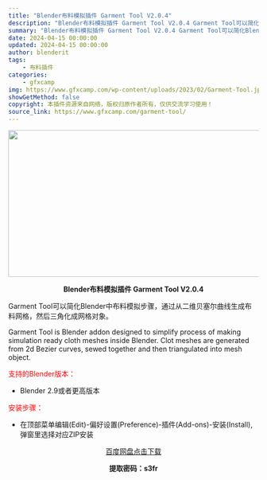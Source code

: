 ```yaml
---
title: "Blender布料模拟插件 Garment Tool V2.0.4"
description: "Blender布料模拟插件 Garment Tool V2.0.4 Garment Tool可以简化Blender中布料模拟步骤，通过从二维贝塞尔曲线生成布料网格，然后三角化成网格对象。 Garmen..."
summary: "Blender布料模拟插件 Garment Tool V2.0.4 Garment Tool可以简化Blender中布料模拟步骤，通过从二维贝塞尔曲线生成布料网格，然后三角化成网格对象。 Garmen..."
date: 2024-04-15 00:00:00
updated: 2024-04-15 00:00:00
author: blenderit
tags: 
    - 布料插件
categories:
    - gfxcamp
img: https://www.gfxcamp.com/wp-content/uploads/2023/02/Garment-Tool.jpg
showGetMethod: false
copyright: 本插件资源来自网络，版权归原作者所有，仅供交流学习使用！
source_link: https://www.gfxcamp.com/garment-tool/
---
```

<div><p><img decoding="async" class="aligncenter size-full wp-image-109659" src="https://www.gfxcamp.com/wp-content/uploads/2023/02/Garment-Tool.jpg" data-src="https://www.gfxcamp.com/wp-content/uploads/2023/02/Garment-Tool.jpg" alt="" width="590" height="295" data-srcset="https://www.gfxcamp.com/wp-content/uploads/2023/02/Garment-Tool.jpg 590w, https://www.gfxcamp.com/wp-content/uploads/2023/02/Garment-Tool-150x75.jpg 150w" data-sizes="(max-width: 590px) 100vw, 590px"></p><p style="text-align: center;"><strong>Blender布料模拟插件 Garment Tool V2.0.4</strong></p><p>Garment Tool可以简化Blender中布料模拟步骤，通过从二维贝塞尔曲线生成布料网格，然后三角化成网格对象。</p><p>Garment Tool is Blender addon designed to simplify process of making simulation ready cloth meshes inside Blender. Clot meshes are generated from 2d Bezier curves, sewed together and then triangulated into mesh object.</p><p style="text-align: left;"><span style="color: #ff0000;">支持的Blender版本：</span></p><ul>
<li style="text-align: left;">Blender 2.9或者更高版本</li>
</ul><p style="text-align: left;"><span style="color: #ff0000;">安装步骤：</span></p><ul>
<li>在顶部菜单编辑(Edit)-偏好设置(Preference)-插件(Add-ons)-安装(Install),弹窗里选择对应ZIP安装</li>
</ul><p style="text-align: center;"><a class="maxbutton-3 maxbutton maxbutton-baidu" target="_blank" rel="noopener" href="https://pan.baidu.com/s/1MmfP2pSAsp1rV9lzFtlm4Q?pwd=s3fr"><span class="mb-text">百度网盘点击下载</span></a></p><p style="text-align: center;"><strong>提取密码：s3fr</strong></p></div>